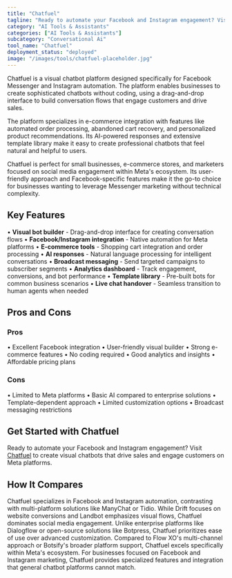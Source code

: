 ```yaml
---
title: "Chatfuel"
tagline: "Ready to automate your Facebook and Instagram engagement? Visit Chatfuel to c..."
category: "AI Tools & Assistants"
categories: ["AI Tools & Assistants"]
subcategory: "Conversational Ai"
tool_name: "Chatfuel"
deployment_status: "deployed"
image: "/images/tools/chatfuel-placeholder.jpg"
---
```

Chatfuel is a visual chatbot platform designed specifically for Facebook Messenger and Instagram automation. The platform enables businesses to create sophisticated chatbots without coding, using a drag-and-drop interface to build conversation flows that engage customers and drive sales.

The platform specializes in e-commerce integration with features like automated order processing, abandoned cart recovery, and personalized product recommendations. Its AI-powered responses and extensive template library make it easy to create professional chatbots that feel natural and helpful to users.

Chatfuel is perfect for small businesses, e-commerce stores, and marketers focused on social media engagement within Meta's ecosystem. Its user-friendly approach and Facebook-specific features make it the go-to choice for businesses wanting to leverage Messenger marketing without technical complexity.

## Key Features

• **Visual bot builder** - Drag-and-drop interface for creating conversation flows
• **Facebook/Instagram integration** - Native automation for Meta platforms
• **E-commerce tools** - Shopping cart integration and order processing
• **AI responses** - Natural language processing for intelligent conversations
• **Broadcast messaging** - Send targeted campaigns to subscriber segments
• **Analytics dashboard** - Track engagement, conversions, and bot performance
• **Template library** - Pre-built bots for common business scenarios
• **Live chat handover** - Seamless transition to human agents when needed

## Pros and Cons

### Pros
• Excellent Facebook integration
• User-friendly visual builder
• Strong e-commerce features
• No coding required
• Good analytics and insights
• Affordable pricing plans

### Cons
• Limited to Meta platforms
• Basic AI compared to enterprise solutions
• Template-dependent approach
• Limited customization options
• Broadcast messaging restrictions

## Get Started with Chatfuel

Ready to automate your Facebook and Instagram engagement? Visit [Chatfuel](https://chatfuel.com) to create visual chatbots that drive sales and engage customers on Meta platforms.

## How It Compares

Chatfuel specializes in Facebook and Instagram automation, contrasting with multi-platform solutions like ManyChat or Tidio. While Drift focuses on website conversions and Landbot emphasizes visual flows, Chatfuel dominates social media engagement. Unlike enterprise platforms like Dialogflow or open-source solutions like Botpress, Chatfuel prioritizes ease of use over advanced customization. Compared to Flow XO's multi-channel approach or Botsify's broader platform support, Chatfuel excels specifically within Meta's ecosystem. For businesses focused on Facebook and Instagram marketing, Chatfuel provides specialized features and integration that general chatbot platforms cannot match.